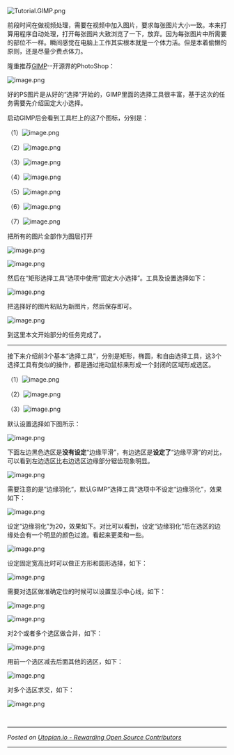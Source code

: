 ![Tutorial.GIMP.png](https://res.cloudinary.com/hpiynhbhq/image/upload/v1511486986/feaponrcwwtwu0vmiizt.png)

前段时间在做视频处理，需要在视频中加入图片，要求每张图片大小一致。本来打算用程序自动处理，打开每张图片大致浏览了一下，放弃。因为每张图片中所需要的部位不一样。瞬间感觉在电脑上工作其实根本就是一个体力活。但是本着偷懒的原则，还是尽量少费点体力。

隆重推荐[GIMP](https://www.gimp.org)--开源界的PhotoShop：

![image.png](https://res.cloudinary.com/hpiynhbhq/image/upload/v1511494245/gvrsurkb1g8vj9usedkh.png)

好的PS图片是从好的“选择”开始的，GIMP里面的选择工具很丰富，基于这次的任务需要先介绍固定大小选择。

启动GIMP后会看到工具栏上的这7个图标，分别是：

（1）![image.png](https://res.cloudinary.com/hpiynhbhq/image/upload/v1511611095/yhtgks6ibt5sikcbji4f.png)

（2）![image.png](https://res.cloudinary.com/hpiynhbhq/image/upload/v1511611168/yigpxspfrxfcqgb6vcxg.png)

（3）![image.png](https://res.cloudinary.com/hpiynhbhq/image/upload/v1511611221/gtg9ujgmsdtw2nrn3qff.png)

（4）![image.png](https://res.cloudinary.com/hpiynhbhq/image/upload/v1511611282/xwu76odhxpvjsxrj45oc.png)

（5）![image.png](https://res.cloudinary.com/hpiynhbhq/image/upload/v1511611442/abko0tgtuyfbseblhwiv.png)

（6）![image.png](https://res.cloudinary.com/hpiynhbhq/image/upload/v1511611489/vkauoqtr5krm1pjrmtit.png)

（7）![image.png](https://res.cloudinary.com/hpiynhbhq/image/upload/v1511611539/albyhplfavlil4dqqlaj.png)

把所有的图片全部作为图层打开

![image.png](https://res.cloudinary.com/hpiynhbhq/image/upload/v1511583815/uxsb1mtrnpfdu4gbcnrt.png)

![image.png](https://res.cloudinary.com/hpiynhbhq/image/upload/v1511584090/ix5pf7gywdjga8riyzk8.png)

然后在“矩形选择工具”选项中使用“固定大小选择”。工具及设置选择如下：

![image.png](https://res.cloudinary.com/hpiynhbhq/image/upload/v1511512197/znieeqazfnbfvtr9ndkp.png)

把选择好的图片粘贴为新图片，然后保存即可。

![image.png](https://res.cloudinary.com/hpiynhbhq/image/upload/v1511584538/egwnfypvhjyvglf5vacr.png)

到这里本文开始部分的任务完成了。

***


接下来介绍前3个基本“选择工具”，分别是矩形，椭圆，和自由选择工具，这3个选择工具有类似的操作，都是通过拖动鼠标来形成一个封闭的区域形成选区。

（1）![image.png](https://res.cloudinary.com/hpiynhbhq/image/upload/v1511492365/xdo4myzu94rh86vxkvgm.png)

（2）![image.png](https://res.cloudinary.com/hpiynhbhq/image/upload/v1511492395/b1dcfj11s1gn0ygdngpj.png)

（3）![image.png](https://res.cloudinary.com/hpiynhbhq/image/upload/v1511492426/mefasqmnofkggryo6eqd.png)

默认设置选择如下图所示：

![image.png](https://res.cloudinary.com/hpiynhbhq/image/upload/v1511585306/kvzipeysctpwppz0gw15.png)

下面左边黑色选区是**没有设定**“边缘平滑”，有边选区是**设定了**“边缘平滑”的对比，可以看到左边选区比右边选区边缘部分锯齿现象明显。

![image.png](https://res.cloudinary.com/hpiynhbhq/image/upload/v1511662584/gcvbdxoaj0qs5ygv3uw3.png)

需要注意的是”边缘羽化“，默认GIMP“选择工具”选项中不设定“边缘羽化”，效果如下：

![image.png](https://res.cloudinary.com/hpiynhbhq/image/upload/v1511585671/f1iuuvnjtdswzvff5bra.png)

设定“边缘羽化”为20，效果如下。对比可以看到，设定“边缘羽化”后在选区的边缘处会有一个明显的颜色过渡。看起来更柔和一些。

![image.png](https://res.cloudinary.com/hpiynhbhq/image/upload/v1511587545/b92tjreiszrpghns1rqn.png)

设定固定宽高比时可以做正方形和圆形选择，如下：

![image.png](https://res.cloudinary.com/hpiynhbhq/image/upload/v1511612158/gwg1o3biubbiacoxxujb.png)

需要对选区做准确定位的时候可以设置显示中心线，如下：

![image.png](https://res.cloudinary.com/hpiynhbhq/image/upload/v1511612399/gh6y6zqiqvepujk4zmrt.png)

![image.png](https://res.cloudinary.com/hpiynhbhq/image/upload/v1511612454/fjuxafc2pzyetffzfsma.png)

对2个或者多个选区做合并，如下：

![image.png](https://res.cloudinary.com/hpiynhbhq/image/upload/v1511612606/gtslh3nl9emttzgze5hc.png)

用前一个选区减去后面其他的选区，如下：

![image.png](https://res.cloudinary.com/hpiynhbhq/image/upload/v1511612735/usone1kzdi7zwy3jicfg.png)

对多个选区求交，如下：

![image.png](https://res.cloudinary.com/hpiynhbhq/image/upload/v1511612824/avdvzcyunupsmu4f0sfy.png)

<br /><hr/><em>Posted on <a href="https://utopian.io/utopian-io/@alanzheng/gimp-1">Utopian.io -  Rewarding Open Source Contributors</a></em><hr/>